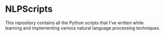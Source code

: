 # NLPScripts
This repository contains all the Python scripts that I've written while learning and implementing various natural language processing techniques.
